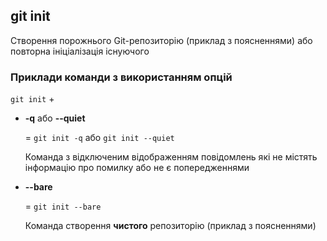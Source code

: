 ## git init

Створення порожнього Git-репозиторію (приклад з поясненнями) або повторна ініціалізація існуючого

### Приклади команди з використанням опцій

`git init` +

* **-q** або **--quiet** 
    
    = `git init -q` або `git init --quiet` 
    
    Команда з відключеним відображенням повідомлень які не містять інформацію про помилку або не є попередженнями

* **--bare** 
    
    = `git init --bare` 
    
    Команда створення **чистого** репозиторію (приклад з поясненнями)